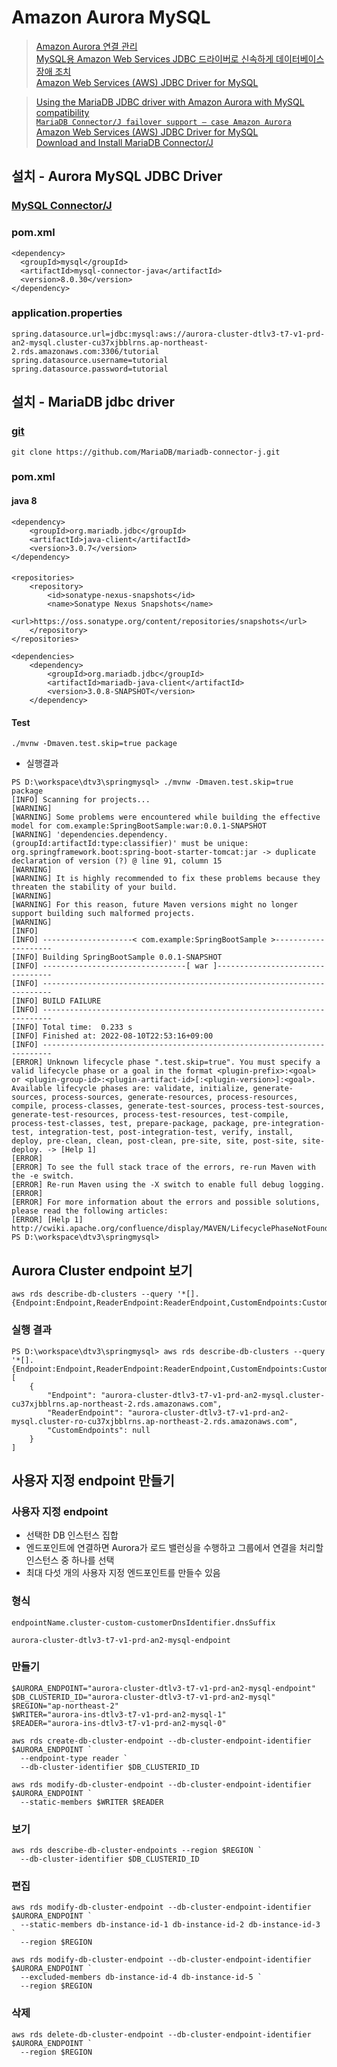 # Amazon Aurora MySQL

> [Amazon Aurora 연결 관리](https://docs.aws.amazon.com/ko_kr/AmazonRDS/latest/AuroraUserGuide/Aurora.Overview.Endpoints.html)  
> [MySQL용 Amazon Web Services JDBC 드라이버로 신속하게 데이터베이스 장애 조치](https://aws.amazon.com/ko/about-aws/whats-new/2022/03/amazon-web-services-jdbc-driver-mysql-failover/)  
> [Amazon Web Services (AWS) JDBC Driver for MySQL](https://github.com/awslabs/aws-mysql-jdbc#amazon-web-services-aws-jdbc-driver-for-mysql)  


> [Using the MariaDB JDBC driver with Amazon Aurora with MySQL compatibility](https://aws.amazon.com/ko/blogs/database/using-the-mariadb-jdbc-driver-with-amazon-aurora-with-mysql-compatibility/)  
> [`MariaDB Connector/J failover support – case Amazon Aurora`](https://mariadb.org/mariadb-connectorj-failover-support-case-amazon-aurora/)  
> [Amazon Web Services (AWS) JDBC Driver for MySQL](https://awslabs.github.io/aws-mysql-jdbc/)  
> [Download and Install MariaDB Connector/J](https://mariadb.com/kb/en/installing-mariadb-connectorj/)  


## 설치 - Aurora MySQL JDBC Driver
### [MySQL Connector/J](https://github.com/mysql/mysql-connector-j)  
### pom.xml
```
<dependency>
  <groupId>mysql</groupId>
  <artifactId>mysql-connector-java</artifactId>
  <version>8.0.30</version>
</dependency>
```

### application.properties
```
spring.datasource.url=jdbc:mysql:aws://aurora-cluster-dtlv3-t7-v1-prd-an2-mysql.cluster-cu37xjbblrns.ap-northeast-2.rds.amazonaws.com:3306/tutorial
spring.datasource.username=tutorial
spring.datasource.password=tutorial
```


## 설치 - MariaDB jdbc driver
### [git](https://github.com/mariadb-corporation/mariadb-connector-j)
```
git clone https://github.com/MariaDB/mariadb-connector-j.git
```

### pom.xml
#### java 8
```
<dependency>
    <groupId>org.mariadb.jdbc</groupId>
    <artifactId>java-client</artifactId>
    <version>3.0.7</version>
</dependency>
```

####
```
<repositories>
    <repository>
        <id>sonatype-nexus-snapshots</id>
        <name>Sonatype Nexus Snapshots</name>
        <url>https://oss.sonatype.org/content/repositories/snapshots</url>
    </repository>
</repositories>

<dependencies>
    <dependency>
        <groupId>org.mariadb.jdbc</groupId>
        <artifactId>mariadb-java-client</artifactId>
        <version>3.0.8-SNAPSHOT</version>
    </dependency>
```

#### Test
```
./mvnw -Dmaven.test.skip=true package 
```

- 실행결과
```
PS D:\workspace\dtv3\springmysql> ./mvnw -Dmaven.test.skip=true package 
[INFO] Scanning for projects...
[WARNING] 
[WARNING] Some problems were encountered while building the effective model for com.example:SpringBootSample:war:0.0.1-SNAPSHOT
[WARNING] 'dependencies.dependency.(groupId:artifactId:type:classifier)' must be unique: org.springframework.boot:spring-boot-starter-tomcat:jar -> duplicate declaration of version (?) @ line 91, column 15
[WARNING]
[WARNING] It is highly recommended to fix these problems because they threaten the stability of your build.
[WARNING]
[WARNING] For this reason, future Maven versions might no longer support building such malformed projects.
[WARNING]
[INFO] 
[INFO] --------------------< com.example:SpringBootSample >--------------------
[INFO] Building SpringBootSample 0.0.1-SNAPSHOT
[INFO] --------------------------------[ war ]---------------------------------
[INFO] ------------------------------------------------------------------------
[INFO] BUILD FAILURE
[INFO] ------------------------------------------------------------------------
[INFO] Total time:  0.233 s
[INFO] Finished at: 2022-08-10T22:53:16+09:00
[INFO] ------------------------------------------------------------------------
[ERROR] Unknown lifecycle phase ".test.skip=true". You must specify a valid lifecycle phase or a goal in the format <plugin-prefix>:<goal> or <plugin-group-id>:<plugin-artifact-id>[:<plugin-version>]:<goal>. Available lifecycle phases are: validate, initialize, generate-sources, process-sources, generate-resources, process-resources, compile, process-classes, generate-test-sources, process-test-sources, generate-test-resources, process-test-resources, test-compile, process-test-classes, test, prepare-package, package, pre-integration-test, integration-test, post-integration-test, verify, install, deploy, pre-clean, clean, post-clean, pre-site, site, post-site, site-deploy. -> [Help 1]
[ERROR]
[ERROR] To see the full stack trace of the errors, re-run Maven with the -e switch.
[ERROR] Re-run Maven using the -X switch to enable full debug logging.
[ERROR]
[ERROR] For more information about the errors and possible solutions, please read the following articles:
[ERROR] [Help 1] http://cwiki.apache.org/confluence/display/MAVEN/LifecyclePhaseNotFoundException
PS D:\workspace\dtv3\springmysql> 
```

## Aurora Cluster endpoint 보기
```
aws rds describe-db-clusters --query '*[].{Endpoint:Endpoint,ReaderEndpoint:ReaderEndpoint,CustomEndpoints:CustomEndpoints}'
```

### 실행 결과
```
PS D:\workspace\dtv3\springmysql> aws rds describe-db-clusters --query '*[].{Endpoint:Endpoint,ReaderEndpoint:ReaderEndpoint,CustomEndpoints:CustomEndpoints}'
[
    {
        "Endpoint": "aurora-cluster-dtlv3-t7-v1-prd-an2-mysql.cluster-cu37xjbblrns.ap-northeast-2.rds.amazonaws.com",
        "ReaderEndpoint": "aurora-cluster-dtlv3-t7-v1-prd-an2-mysql.cluster-ro-cu37xjbblrns.ap-northeast-2.rds.amazonaws.com",
        "CustomEndpoints": null
    }
]
```

## 사용자 지정 endpoint 만들기
### 사용자 지정 endpoint
- 선택한 DB 인스턴스 집합
- 엔드포인트에 연결하면 Aurora가 로드 밸런싱을 수행하고 그룹에서 연결을 처리할 인스턴스 중 하나를 선택
- 최대 다섯 개의 사용자 지정 엔드포인트를 만들수 있음

### 형식
```
endpointName.cluster-custom-customerDnsIdentifier.dnsSuffix
```
```
aurora-cluster-dtlv3-t7-v1-prd-an2-mysql-endpoint
```

### 만들기
```
$AURORA_ENDPOINT="aurora-cluster-dtlv3-t7-v1-prd-an2-mysql-endpoint"
$DB_CLUSTERID_ID="aurora-cluster-dtlv3-t7-v1-prd-an2-mysql"
$REGION="ap-northeast-2"
$WRITER="aurora-ins-dtlv3-t7-v1-prd-an2-mysql-1"
$READER="aurora-ins-dtlv3-t7-v1-prd-an2-mysql-0"

aws rds create-db-cluster-endpoint --db-cluster-endpoint-identifier $AURORA_ENDPOINT `
  --endpoint-type reader `
  --db-cluster-identifier $DB_CLUSTERID_ID

aws rds modify-db-cluster-endpoint --db-cluster-endpoint-identifier $AURORA_ENDPOINT `
  --static-members $WRITER $READER
```

### 보기
```
aws rds describe-db-cluster-endpoints --region $REGION `
  --db-cluster-identifier $DB_CLUSTERID_ID
```

### 편집
```
aws rds modify-db-cluster-endpoint --db-cluster-endpoint-identifier $AURORA_ENDPOINT `
  --static-members db-instance-id-1 db-instance-id-2 db-instance-id-3 `
  --region $REGION

aws rds modify-db-cluster-endpoint --db-cluster-endpoint-identifier $AURORA_ENDPOINT `
  --excluded-members db-instance-id-4 db-instance-id-5 `
  --region $REGION
```

### 삭제
```
aws rds delete-db-cluster-endpoint --db-cluster-endpoint-identifier $AURORA_ENDPOINT `
  --region $REGION

```